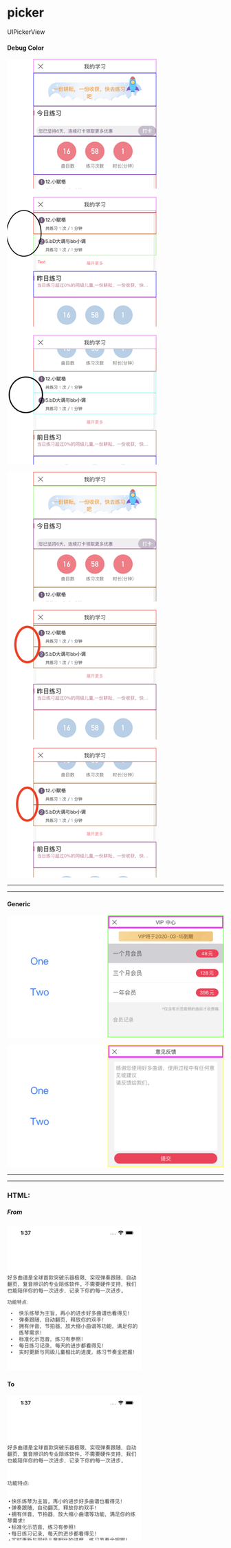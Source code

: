# picker
UIPickerView




#### Debug Color

![o](https://raw.githubusercontent.com/ForStackO/picker/master/src/Htwo.PNG)

![o](https://raw.githubusercontent.com/ForStackO/picker/master/src/Hone.PNG)

<hr>


<hr>




#### Generic

![o](https://raw.githubusercontent.com/ForStackO/picker/master/src/a0.PNG)

![o](https://raw.githubusercontent.com/ForStackO/picker/master/src/b1.PNG)

<hr>


<hr>

### HTML:

##### From

![from](https://raw.githubusercontent.com/ForStackO/picker/master/src/B.png)


#### To

![to](https://raw.githubusercontent.com/ForStackO/picker/master/src/A.png)